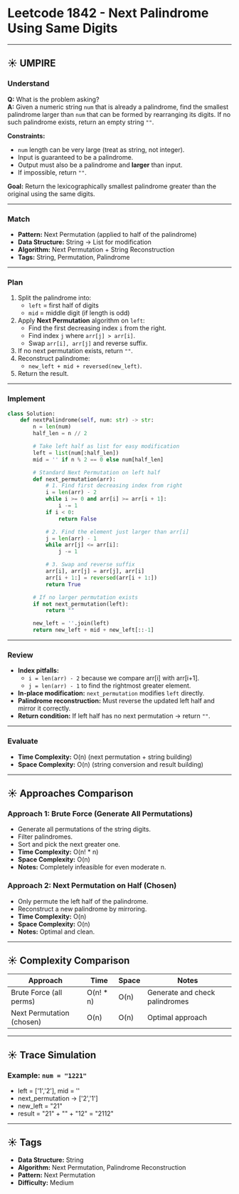 
# Leetcode 1842 - Next Palindrome Using Same Digits

---

## ☀️ UMPIRE

### Understand
**Q:** What is the problem asking?  
**A:** Given a numeric string `num` that is already a palindrome, find the smallest palindrome larger than `num` that can be formed by rearranging its digits. If no such palindrome exists, return an empty string `""`.

**Constraints:**
- `num` length can be very large (treat as string, not integer).
- Input is guaranteed to be a palindrome.
- Output must also be a palindrome and **larger** than input.
- If impossible, return `""`.

**Goal:** Return the lexicographically smallest palindrome greater than the original using the same digits.

---

### Match
- **Pattern:** Next Permutation (applied to half of the palindrome)
- **Data Structure:** String → List for modification
- **Algorithm:** Next Permutation + String Reconstruction
- **Tags:** String, Permutation, Palindrome

---

### Plan
1. Split the palindrome into:
   - `left` = first half of digits
   - `mid` = middle digit (if length is odd)
2. Apply **Next Permutation** algorithm on `left`:
   - Find the first decreasing index `i` from the right.
   - Find index `j` where `arr[j] > arr[i]`.
   - Swap `arr[i], arr[j]` and reverse suffix.
3. If no next permutation exists, return `""`.
4. Reconstruct palindrome:
   - `new_left + mid + reversed(new_left)`.
5. Return the result.

---

### Implement
```python
class Solution:
    def nextPalindrome(self, num: str) -> str:
        n = len(num)
        half_len = n // 2

        # Take left half as list for easy modification
        left = list(num[:half_len])
        mid = '' if n % 2 == 0 else num[half_len]

        # Standard Next Permutation on left half
        def next_permutation(arr):
            # 1. Find first decreasing index from right
            i = len(arr) - 2
            while i >= 0 and arr[i] >= arr[i + 1]:
                i -= 1
            if i < 0:
                return False

            # 2. Find the element just larger than arr[i]
            j = len(arr) - 1
            while arr[j] <= arr[i]:
                j -= 1

            # 3. Swap and reverse suffix
            arr[i], arr[j] = arr[j], arr[i]
            arr[i + 1:] = reversed(arr[i + 1:])
            return True

        # If no larger permutation exists
        if not next_permutation(left):
            return ""

        new_left = ''.join(left)
        return new_left + mid + new_left[::-1]
```

---

### Review
- **Index pitfalls:**  
  - `i = len(arr) - 2` because we compare arr[i] with arr[i+1].
  - `j = len(arr) - 1` to find the rightmost greater element.
- **In-place modification:** `next_permutation` modifies `left` directly.
- **Palindrome reconstruction:** Must reverse the updated left half and mirror it correctly.
- **Return condition:** If left half has no next permutation → return `""`.

---

### Evaluate
- **Time Complexity:** O(n) (next permutation + string building)
- **Space Complexity:** O(n) (string conversion and result building)

---

## ☀️ Approaches Comparison

### Approach 1: Brute Force (Generate All Permutations)
- Generate all permutations of the string digits.
- Filter palindromes.
- Sort and pick the next greater one.
- **Time Complexity:** O(n! * n)
- **Space Complexity:** O(n)
- **Notes:** Completely infeasible for even moderate n.

### Approach 2: Next Permutation on Half (Chosen)
- Only permute the left half of the palindrome.
- Reconstruct a new palindrome by mirroring.
- **Time Complexity:** O(n)
- **Space Complexity:** O(n)
- **Notes:** Optimal and clean.

---

## ☀️ Complexity Comparison
| Approach                  | Time        | Space | Notes                           |
|---------------------------|-------------|-------|--------------------------------|
| Brute Force (all perms)   | O(n! * n)   | O(n)  | Generate and check palindromes |
| Next Permutation (chosen) | O(n)        | O(n)  | Optimal approach               |

---

## ☀️ Trace Simulation
### Example: `num = "1221"`
- left = ['1','2'], mid = ''  
- next_permutation → ['2','1']  
- new_left = "21"  
- result = "21" + "" + "12" = "2112"

---

## ☀️ Tags
- **Data Structure:** String
- **Algorithm:** Next Permutation, Palindrome Reconstruction
- **Pattern:** Next Permutation
- **Difficulty:** Medium
